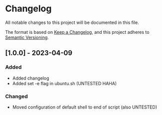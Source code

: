 # Changelog

All notable changes to this project will be documented in this file.

The format is based on [Keep a Changelog](https://keepachangelog.com/en/1.0.0/),
and this project adheres to [Semantic Versioning](https://semver.org/spec/v2.0.0.html).

## [1.0.0] - 2023-04-09

### Added

- Added changelog
- Added set -e flag in ubuntu.sh (UNTESTED HAHA)

### Changed

- Moved configuration of default shell to end of script (also UNTESTED)